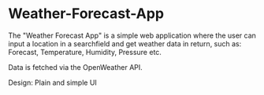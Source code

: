 # Weather-Forecast-App
The "Weather Forecast App" is a simple web application where the user can input a location in a searchfield and get weather data in return, such as:
Forecast, Temperature, Humidity, Pressure etc.

Data is fetched via the OpenWeather API.

Design: Plain and simple UI
